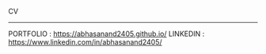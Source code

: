 CV

---

PORTFOLIO : https://abhasanand2405.github.io/
LINKEDIN  : https://www.linkedin.com/in/abhasanand2405/

